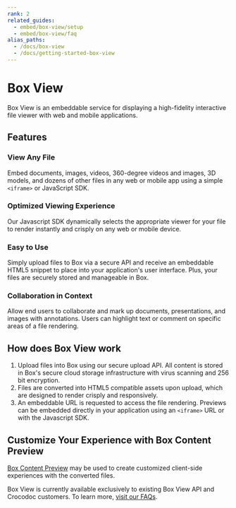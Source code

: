 ```yaml
---
rank: 2
related_guides:
  - embed/box-view/setup
  - embed/box-view/faq
alias_paths:
  - /docs/box-view
  - /docs/getting-started-box-view
---
```


# Box View

Box View is an embeddable service for displaying a high-fidelity interactive
file viewer with web and mobile applications.

## Features

### View Any File

Embed documents, images, videos, 360-degree videos and images, 3D models, and
dozens of other files in any web or mobile app using a simple `<iframe>` or
JavaScript SDK.

### Optimized Viewing Experience

Our Javascript SDK dynamically selects the appropriate viewer for your file to
render instantly and crisply on any web or mobile device.

### Easy to Use

Simply upload files to Box via a secure API and receive an embeddable HTML5
snippet to place into your application's user interface. Plus, your files are
securely stored and manageable in Box.

### Collaboration in Context

Allow end users to collaborate and mark up documents, presentations, and images
with annotations. Users can highlight text or comment on specific areas of a
file rendering.

## How does Box View work

1. Upload files into Box using our secure upload API. All content is stored in
Box's secure cloud storage infrastructure with virus scanning and 256 bit
encryption.
2. Files are converted into HTML5 compatible assets upon upload, which are
designed to render crisply and responsively.
3. An embeddable URL is requested to access the file rendering. Previews can be
embedded directly in your application using an `<iframe>` URL or with the
Javascript SDK.

## Customize Your Experience with Box Content Preview

[Box Content Preview](guide://embed/ui-elements/preview) may be used to create
customized client-side experiences with the converted files.

Box View is currently available exclusively to existing Box View API and
Crocodoc customers. To learn more, [visit our FAQs](guide://embed/box-view/faq).
